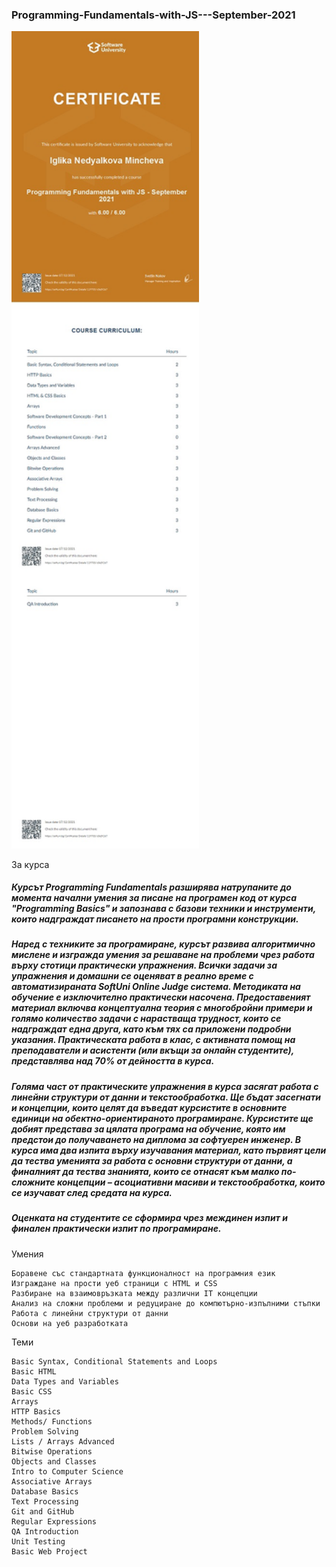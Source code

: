 ### Programming-Fundamentals-with-JS---September-2021
<img src="images/Programming%20Fundamentals.jpg" width="300">


За курса

##### Курсът Programming Fundamentals разширява натрупаните до момента начални умения за писане на програмен код от курса "Programming Basics" и запознава с базови техники и инструменти, които надграждат писането на прости програмни конструкции.

##### Наред с техниките за програмиране, курсът развива алгоритмично мислене и изгражда умения за решаване на проблеми чрез работа върху стотици практически упражнения. Всички задачи за упражнения и домашни се оценяват в реално време с автоматизираната SoftUni Online Judge система. Методиката на обучение е изключително практически насочена. Предоставеният материал включва концептуална теория с многобройни примери и голямо количество задачи с нарастваща трудност, които се надграждат една друга, като към тях са приложени подробни указания. Практическата работа в клас, с активната помощ на преподаватели и асистенти (или вкъщи за онлайн студентите), представлява над 70% от дейността в курса.

##### Голяма част от практическите упражнения в курса засягат работа с линейни структури от данни и текстообработка. Ще бъдат засегнати и концепции, които целят да въведат курсистите в основните единици на обектно-ориентираното програмиране. Курсистите ще добият представа за цялата програма на обучение, която им предстои до получаването на диплома за софтуерен инженер. В курса има два изпита върху изучавания материал, като първият цели да тества уменията за работа с основни структури от данни, а финалният да тества знанията, които се отнасят към малко по-сложните концепции – асоциативни масиви и текстообработка, които се изучават след средата на курса.

##### Оценката на студентите се сформира чрез междинен изпит и финален практически изпит по програмиране.

Умения

    Боравене със стандартната функционалност на програмния език
    Изграждане на прости уеб страници с HTML и CSS
    Разбиране на взаимовръзката между различни IT концепции
    Анализ на сложни проблеми и редуциране до компютърно-изпълними стъпки
    Работа с линейни структури от данни
    Основи на уеб разработката

Теми

    Basic Syntax, Conditional Statements and Loops
    Basic HTML
    Data Types and Variables
    Basic CSS
    Arrays
    HTTP Basics
    Methods/ Functions
    Problem Solving
    Lists / Arrays Advanced
    Bitwise Operations
    Objects and Classes
    Intro to Computer Science
    Associative Arrays
    Database Basics
    Text Processing
    Git and GitHub
    Regular Expressions
    QA Introduction
    Unit Testing
    Basic Web Project
